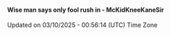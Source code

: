 #### Wise man says only fool rush in - McKidKneeKaneSir
Updated on 03/10/2025 - 00:56:14 (UTC) Time Zone

